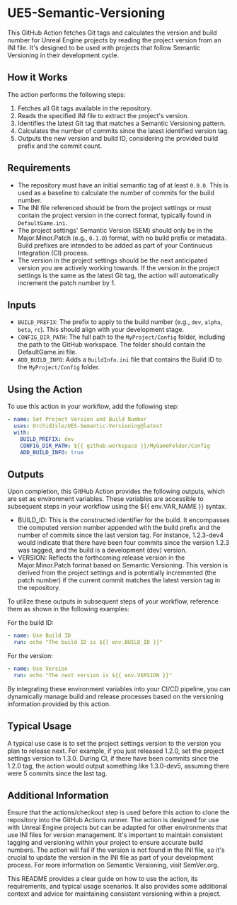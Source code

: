 # UE5-Semantic-Versioning

This GitHub Action fetches Git tags and calculates the version and build number for Unreal Engine projects by reading the project version from an INI file. It's designed to be used with projects that follow Semantic Versioning in their development cycle.

## How it Works

The action performs the following steps:

1. Fetches all Git tags available in the repository.
2. Reads the specified INI file to extract the project's version.
3. Identifies the latest Git tag that matches a Semantic Versioning pattern.
4. Calculates the number of commits since the latest identified version tag.
5. Outputs the new version and build ID, considering the provided build prefix and the commit count.

## Requirements

- The repository must have an initial semantic tag of at least `0.0.0`. This is used as a baseline to calculate the number of commits for the build number.
- The INI file referenced should be from the project settings or must contain the project version in the correct format, typically found in `DefaultGame.ini`.
- The project settings' Semantic Version (SEM) should only be in the Major.Minor.Patch (e.g., `0.1.0`) format, with no build prefix or metadata. Build prefixes are intended to be added as part of your Continuous Integration (CI) process.
- The version in the project settings should be the next anticipated version you are actively working towards. If the version in the project settings is the same as the latest Git tag, the action will automatically increment the patch number by 1.

## Inputs

- `BUILD_PREFIX`: The prefix to apply to the build number (e.g., `dev`, `alpha`, `beta`, `rc`). This should align with your development stage.
- `CONFIG_DIR_PATH`: The full path to the `MyProject/Config` folder, including the path to the GitHub workspace. The folder should contain the DefaultGame.ini file.
- `ADD_BUILD_INFO`: Adds a `BuildInfo.ini` file that contains the Build ID to the `MyProject/Config` folder.

## Using the Action

To use this action in your workflow, add the following step:

```yaml
- name: Set Project Version and Build Number
  uses: OrchidIsle/UE5-Semantic-Versioning@latest
  with:
    BUILD_PREFIX: dev
    CONFIG_DIR_PATH: ${{ github.workspace }}/MyGameFolder/Config
    ADD_BUILD_INFO: true
```

## Outputs
Upon completion, this GitHub Action provides the following outputs, which are set as environment variables. These variables are accessible to subsequent steps in your workflow using the ${{ env.VAR_NAME }} syntax.

- BUILD_ID: This is the constructed identifier for the build. It encompasses the computed version number appended with the build prefix and the number of commits since the last version tag. For instance, 1.2.3-dev4 would indicate that there have been four commits since the version 1.2.3 was tagged, and the build is a development (dev) version.
- VERSION: Reflects the forthcoming release version in the Major.Minor.Patch format based on Semantic Versioning. This version is derived from the project settings and is potentially incremented (the patch number) if the current commit matches the latest version tag in the repository.

To utilize these outputs in subsequent steps of your workflow, reference them as shown in the following examples:

For the build ID:

```yaml
- name: Use Build ID
  run: echo "The build ID is ${{ env.BUILD_ID }}"
```

For the version:

```yaml
- name: Use Version
  run: echo "The next version is ${{ env.VERSION }}"
```

By integrating these environment variables into your CI/CD pipeline, you can dynamically manage build and release processes based on the versioning information provided by this action.

## Typical Usage
A typical use case is to set the project settings version to the version you plan to release next. For example, if you just released 1.2.0, set the project settings version to 1.3.0. During CI, if there have been commits since the 1.2.0 tag, the action would output something like 1.3.0-dev5, assuming there were 5 commits since the last tag.

## Additional Information
Ensure that the actions/checkout step is used before this action to clone the repository into the GitHub Actions runner.
The action is designed for use with Unreal Engine projects but can be adapted for other environments that use INI files for version management.
It's important to maintain consistent tagging and versioning within your project to ensure accurate build numbers.
The action will fail if the version is not found in the INI file, so it's crucial to update the version in the INI file as part of your development process.
For more information on Semantic Versioning, visit SemVer.org.

This README provides a clear guide on how to use the action, its requirements, and typical usage scenarios. It also provides some additional context and advice for maintaining consistent versioning within a project.
